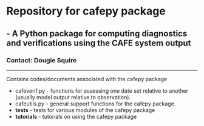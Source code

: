 # **Repository for cafepy package** #
## - A Python package for computing diagnostics and verifications using the CAFE system output 
### Contact: Dougie Squire ###

--------------------------
Contains codes/documents associated with the cafepy package
* cafeverif.py - functions for assessing one date set relative to another (usually model output relative to observation).
* cafeutils.py - general support functions for the cafepy package. 
* **tests** - tests for various modules of the cafepy package
* **tutorials** - tutorials on using the cafepy package

